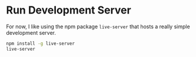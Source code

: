 # Run Development Server
For now, I like using the npm package `live-server` that hosts a really simple development server.

```bash
npm install -g live-server
live-server
```